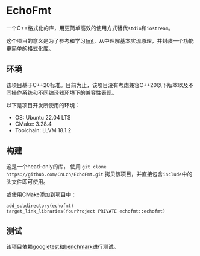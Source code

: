 # EchoFmt

一个C++格式化的库，用更简单高效的使用方式替代`stdio`和`iostream`。

这个项目的意义是为了参考和学习[fmt](https://github.com/fmtlib/fmt)，从中理解基本实现原理，并封装一个功能更简单的格式化库。

## 环境

该项目基于C++20标准。目前为止，该项目没有考虑兼容C++20以下版本以及不同操作系统和不同编译器环境下的兼容性表现。

以下是项目开发所使用的环境：

- OS: Ubuntu 22.04 LTS
- CMake: 3.28.4
- Toolchain: LLVM 18.1.2

## 构建

这是一个head-only的库， 使用 `git clone https://github.com/CnLzh/EchoFmt.git` 拷贝该项目，并直接包含`include`中的头文件即可使用。

或使用CMake添加到项目中：

```
add_subdirectory(echofmt)
target_link_libraries(YourProject PRIVATE echofmt::echofmt)
```

## 测试

该项目依赖[googletest](https://github.com/google/googletest)和[benchmark](https://github.com/google/benchmark)进行测试。
